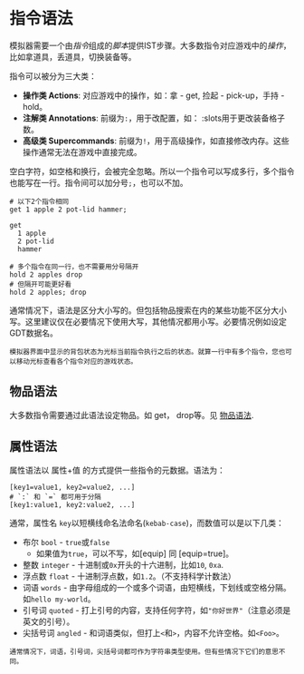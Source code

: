 # 指令语法

模拟器需要一个由*指令*组成的*脚本*提供IST步骤。大多数指令对应游戏中的*操作*，比如拿道具，丢道具，切换装备等。

指令可以被分为三大类：
- **操作类 Actions**: 对应游戏中的操作，如：拿 - <skyb>get</skyb>, 捡起 - <skyb>pick-up</skyb>，手持 - <skyb>hold</skyb>。
- **注解类 Annotations**: 前缀为`:`，用于改配置，如： <skyb>:slots</skyb>用于更改装备格子数。
- **高级类 Supercommands**: 前缀为`!`，用于高级操作，如直接修改内存。这些操作通常无法在游戏中直接完成。

空白字符，如空格和换行，会被完全忽略。所以一个指令可以写成多行，多个指令也能写在一行。指令间可以加分号`;`，也可以不加。

```skybook
# 以下2个指令相同
get 1 apple 2 pot-lid hammer;

get
  1 apple
  2 pot-lid
  hammer

# 多个指令在同一行，也不需要用分号隔开
hold 2 apples drop
# 但隔开可能更好看
hold 2 apples; drop
```

通常情况下，语法是区分大小写的。但包括物品搜索在内的某些功能不区分大小写。这里建议仅在必要情况下使用大写，其他情况都用小写。必要情况例如设定GDT数据名。

```admonish note title="注意"
模拟器界面中显示的背包状态为光标当前指令执行之后的状态。就算一行中有多个指令，您也可以移动光标查看各个指令对应的游戏状态。
```

## 物品语法
大多数指令需要通过此语法设定物品。如 <skyb>get</skyb>， <skyb>drop</skyb>等。见 [物品语法](./syntax_item.md).

## 属性语法
属性语法以 属性+值 的方式提供一些指令的元数据。语法为：

```skybook
[key1=value1, key2=value2, ...]
# `:` 和 `=` 都可用于分隔
[key1:value1, key2:value2, ...]
```
通常，属性名 `key`以短横线命名法命名(`kebab-case`)，而数值可以是以下几类：
- 布尔 `bool` - `true`或`false`
  - 如果值为`true`，可以不写，如<skyb>[equip]</skyb> 同 <skyb>[equip=true]</skyb>。
- 整数 `integer` - 十进制或`0x`开头的十六进制，比如`10`, `0xa`.
- 浮点数 `float` - 十进制浮点数，如`1.2`。（不支持科学计数法）
- 词语 `words` - 由字母组成的一个或多个词语，由短横线，下划线或空格分隔。如`hello my-world`。
- 引号词 `quoted` - 打上引号的内容，支持任何字符，如`"你好世界"`（注意必须是英文的引号）。
- 尖括号词 `angled` - 和词语类似，但打上`<`和`>`，内容不允许空格。如`<Foo>`。

```admonish tip title="技巧"
通常情况下，词语，引号词，尖括号词都可作为字符串类型使用。但有些情况下它们的意思不同。
```
